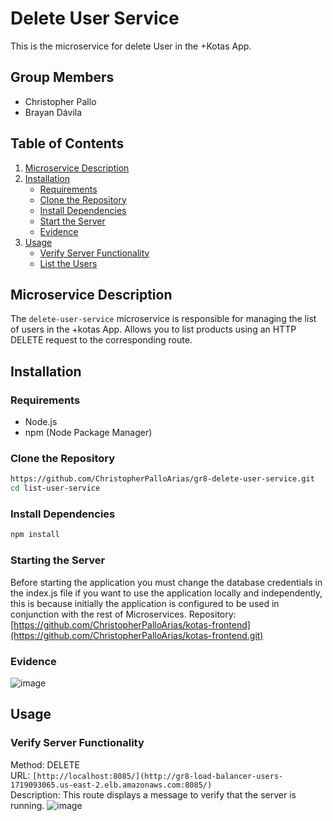 # Delete User Service

This is the microservice for delete User in the +Kotas App.

## Group Members

- Christopher Pallo
- Brayan Dávila

## Table of Contents

1. [Microservice Description](#microservice-description)
2. [Installation](#installation)
   - [Requirements](#requirements)
   - [Clone the Repository](#clone-the-repository)
   - [Install Dependencies](#install-dependencies)
   - [Start the Server](#start-the-server)
   - [Evidence](#evidence)
3. [Usage](#usage)
   - [Verify Server Functionality](#verify-server-functionality)
   - [List the Users](#list-the-users)


## Microservice Description

The `delete-user-service` microservice is responsible for managing the list of users in the +kotas App. Allows you to list products using an HTTP DELETE request to the corresponding route.

## Installation

### Requirements

- Node.js
- npm (Node Package Manager)

### Clone the Repository

```sh
https://github.com/ChristopherPalloArias/gr8-delete-user-service.git
cd list-user-service
```

### Install Dependencies
```sh
npm install
```

### Starting the Server
Before starting the application you must change the database credentials in the index.js file if you want to use the application locally and independently, this is because initially the application is configured to be used in conjunction with the rest of Microservices.
Repository: [https://github.com/ChristopherPalloArias/kotas-frontend](https://github.com/ChristopherPalloArias/kotas-frontend.git)

### Evidence
![image](https://github.com/user-attachments/assets/4d6303f5-622e-45fa-a7d8-5c26854a367a)

## Usage
### Verify Server Functionality

Method: DELETE  
URL: `[http://localhost:8085/](http://gr8-load-balancer-users-1719093065.us-east-2.elb.amazonaws.com:8085/)`  
Description: This route displays a message to verify that the server is running.
![image](https://github.com/user-attachments/assets/d3fcc87e-b503-4728-8df9-481bfab798a9)
